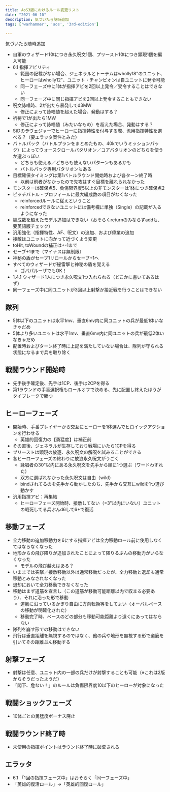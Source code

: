 ```yaml
---
title: AoS3版におけるルール変更リスト
date: "2021-06-10"
description: 気づいたら随時追加
tags: ['warhammer', 'aos', '3rd-edition']

---
```

気づいたら随時追加

- 自軍のウィザード1体につき永久呪文1個、プリースト1体につき顕現1個を編入可能
- 6.1 指揮アビリティ
  - 範囲の記載がない場合、ジェネラルとトーテムはwholly18"のユニット、ヒーローはwholly12"、ユニット・チャンピオンは自ユニットに発令可能
  - 同一フェーズ中に1体が指揮アビを2回以上発令／受令することはできない
  - 同一フェーズ中に同じ指揮アビを2回以上発令することもできない
- 呪文詠唱時、2が出たら暴発してd3MW
  - 修正によって詠唱値を超えた場合、発動はする？
- 祈祷で1が出たら1MW
  - 修正によって詠唱値（みたいなもの）を超えた場合、発動はする？
- StDのラヴェジャーでヒーローに指揮特性を付与する際、汎用指揮特性を選べる？（要エラッタ案件とみた）
- バトルパック（バトルプランをまとめたもの、40kでいうミッションパック）によってウォースクロールバタリオン／コアバタリオンのどちらを使うか選ぶっぽい
  - どちらも使える／どちらも使えないパターンもあるかも
  - バトルパック専用バタリオンもある
- 目標確保タイミングは第1バトルラウンド開始時および各ターン終了時
  - 以前は前者がなかったので先攻はすぐ目標を離れられなかった
- モンスターは確保点5、負傷限界度5以上の非モンスターは1体につき確保点2
- ピッチバトル・プロフィールに最大編成数の項目がなくなった
  - reinforcedルールに従えということ
  - reinforcedできないユニットには備考欄に単独（Single）の記載が入るようになった
- 編成数を超えたモデル追加はできない（おそらくreturnのみならずaddも、要英語版チェック）
- 汎用強化（指揮特性、AF、呪文）の追加、および偉業の追加
- 接敵はユニットに向かって近づくよう変更
- toHit, toWoundの補正は+-1まで
- セーブ+1まで（マイナスは無制限）
- 神秘の盾がセーブ1リロールからセーブ+1へ
- すべてのウィザードが秘雷撃と神秘の盾を覚える
  - ゴバパルーザでもOK！
- 1.4.1 ウィザード1人につき永久呪文1つ入れられる（どこかに書いてあるはず）
- 同一フェーズ中に同ユニットが3回以上射撃か接近戦を行うことはできない

## 隊列
- 5体以下のユニットは水平1mv、垂直6mv内に同ユニットの兵が最低1体いなきゃだめ
- 5体より多いユニットは水平1mv、垂直6mv内に同ユニットの兵が最低2体いなきゃだめ
- 配置時およびターン終了時に上記を満たしていない場合は、隊列が守られる状態になるまで兵を取り除く

## 戦闘ラウンド開始時
- 先手後手確定後、先手は1CP、後手は2CPを得る
- 第1ラウンドの手番選択権もロールオフで決める、先に配置し終えたほうがタイブレークで勝つ

## ヒーローフェーズ
- 開始時、手番プレイヤーから交互にヒーローを1体選んでヒロイックアクションを行わせる
  - 英雄的回復力の【勇猛度】は補正前
- その直後、ジェネラルが生存しており戦場にいたら1CPを得る
- プリーストは顕現の放逐、永久呪文の解呪を試みることができる
- 各ヒーローフェーズの終わりに放浪永久呪文がうごく
  - 詠唱者の30"以内にある永久呪文を先手から順に1つ選ぶ（ワードわすれた）
  - 双方に選ばれなかった永久呪文は自由（wild）
  - bindされてるのを先手から動かしたのち、先手から交互にwildを1つ選び動かす
- 汎用指揮アビ：再集結
  - ヒーローフェーズ開始時、接敵してない（=3"以内にいない）ユニットの戦死してる兵ぶんd6して6+で復活

## 移動フェーズ
- 全力移動の追加移動力を6にする指揮アビは全力移動ロール前に使用しなくてはならなくなった
- 地形からの飛び降りが追加されたことによって降りるぶんの移動力がいらなくなった
  - モデルの飛び越えはある？
- いままでは突撃／接敵移動以外は通常移動だったが、全力移動と退却も通常移動とみなされなくなった
- 退却において全力移動できなくなった
- 移動はまず道筋を宣言し（この道筋が移動可能距離以内で収まる必要あり）、それに沿った形で移動
  - 道筋に沿っているかぎり自由に方向転換等をしてよい（オーバルベースの移動が明確化された）
  - 移動完了時、ベースのどの部分も移動可能距離より遠くにあってはならない
- 隊列を崩す形での移動はできない
- 飛行は垂直距離を無視するのではなく、他の兵や地形を無視する形で道筋を引いてその距離ぶん移動する

## 射撃フェーズ
- 射撃は任意、ユニット内の一部の兵だけが射撃することも可能（※これは2版からそうだったようだ）
- 「閣下、危ない！」のルールは負傷限界度10以下のヒーローが対象になった

## 戦闘ショックフェーズ
- 10体ごとの勇猛度ボーナス廃止

## 戦闘ラウンド終了時
- 未使用の指揮ポイントはラウンド終了時に破棄される

## エラッタ
- 6.1 「1回の指揮フェーズ中」はおそらく「同一フェーズ中」
- 「英雄的復活ロール」→「英雄的回復ロール」
